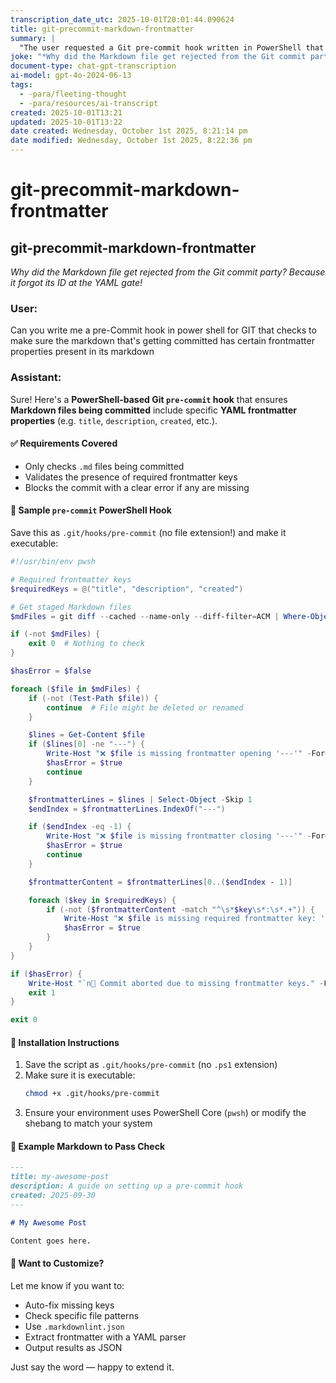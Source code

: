 ```yaml
---
transcription_date_utc: 2025-10-01T20:01:44.090624
title: git-precommit-markdown-frontmatter
summary: |
  "The user requested a Git pre-commit hook written in PowerShell that verifies whether Markdown files being committed include required YAML frontmatter properties such as 'title', 'description', and 'created'. The hook scans all staged .md files, parses their frontmatter, and blocks the commit if any required keys are missing. The assistant also explains how to install and customize the hook."
joke: "*Why did the Markdown file get rejected from the Git commit party? Because it forgot its ID at the YAML gate!*"
document-type: chat-gpt-transcription
ai-model: gpt-4o-2024-06-13
tags:
  - -para/fleeting-thought
  - -para/resources/ai-transcript
created: 2025-10-01T13:21
updated: 2025-10-01T13:22
date created: Wednesday, October 1st 2025, 8:21:14 pm
date modified: Wednesday, October 1st 2025, 8:22:36 pm
---
```


# git-precommit-markdown-frontmatter

## git-precommit-markdown-frontmatter

*Why did the Markdown file get rejected from the Git commit party? Because it forgot its ID at the YAML gate!*

### **User:**  
Can you write me a pre-Commit hook in power shell for GIT that checks to make sure the markdown that's getting committed has certain frontmatter properties present in its markdown

### **Assistant:**  
Sure! Here's a **PowerShell-based Git `pre-commit` hook** that ensures **Markdown files being committed** include specific **YAML frontmatter properties** (e.g. `title`, `description`, `created`, etc.).

#### ✅ Requirements Covered

- Only checks `.md` files being committed
- Validates the presence of required frontmatter keys
- Blocks the commit with a clear error if any are missing

#### 📜 Sample `pre-commit` PowerShell Hook

Save this as `.git/hooks/pre-commit` (no file extension!) and make it executable:

```powershell
#!/usr/bin/env pwsh

# Required frontmatter keys
$requiredKeys = @("title", "description", "created")

# Get staged Markdown files
$mdFiles = git diff --cached --name-only --diff-filter=ACM | Where-Object { $_ -match '\.md$' }

if (-not $mdFiles) {
    exit 0  # Nothing to check
}

$hasError = $false

foreach ($file in $mdFiles) {
    if (-not (Test-Path $file)) {
        continue  # File might be deleted or renamed
    }

    $lines = Get-Content $file
    if ($lines[0] -ne "---") {
        Write-Host "❌ $file is missing frontmatter opening '---'" -ForegroundColor Red
        $hasError = $true
        continue
    }

    $frontmatterLines = $lines | Select-Object -Skip 1
    $endIndex = $frontmatterLines.IndexOf("---")

    if ($endIndex -eq -1) {
        Write-Host "❌ $file is missing frontmatter closing '---'" -ForegroundColor Red
        $hasError = $true
        continue
    }

    $frontmatterContent = $frontmatterLines[0..($endIndex - 1)]

    foreach ($key in $requiredKeys) {
        if (-not ($frontmatterContent -match "^\s*$key\s*:\s*.+")) {
            Write-Host "❌ $file is missing required frontmatter key: '$key'" -ForegroundColor Red
            $hasError = $true
        }
    }
}

if ($hasError) {
    Write-Host "`n🚫 Commit aborted due to missing frontmatter keys." -ForegroundColor Red
    exit 1
}

exit 0
```

#### 🔐 Installation Instructions

1. Save the script as `.git/hooks/pre-commit` (no `.ps1` extension)
2. Make sure it is executable:
   ```bash
   chmod +x .git/hooks/pre-commit
   ```
3. Ensure your environment uses PowerShell Core (`pwsh`) or modify the shebang to match your system

#### 🧪 Example Markdown to Pass Check

```markdown
---
title: my-awesome-post
description: A guide on setting up a pre-commit hook
created: 2025-09-30
---

# My Awesome Post

Content goes here.
```

#### 🧩 Want to Customize?

Let me know if you want to:
- Auto-fix missing keys
- Check specific file patterns
- Use `.markdownlint.json`
- Extract frontmatter with a YAML parser
- Output results as JSON

Just say the word — happy to extend it.
